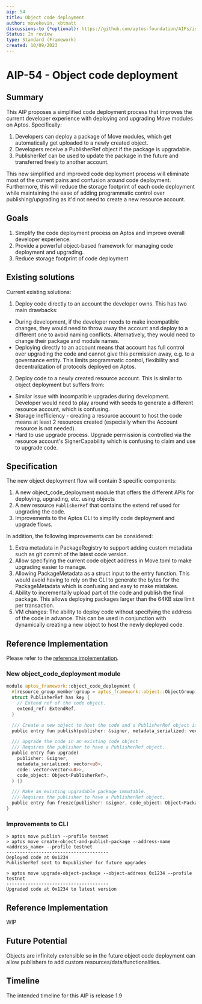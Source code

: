 ```yaml
---
aip: 54
title: Object code deployment
author: movekevin, xbtmatt
discussions-to (*optional): https://github.com/aptos-foundation/AIPs/issues/259
Status: In review
type: Standard (Framework)
created: 10/09/2023
---
```


# AIP-54 - Object code deployment

## Summary

This AIP proposes a simplified code deployment process that improves the current developer experience with deploying and upgrading Move modules on Aptos. Specifically:
1. Developers can deploy a package of Move modules, which get automatically get uploaded to a newly created object.
2. Developers receive a PublisherRef object if the package is upgradable.
3. PublisherRef can be used to update the package in the future and transferred freely to another account.

This new simplified and improved code deployment process will eliminate most of the current pains and confusion around code deployment.
Furthermore, this will reduce the storage footprint of each code deployment while maintaining the ease of adding programmatic control over publishing/upgrading as it'd not need to create a new resource account.

## Goals

1. Simplify the code deployment process on Aptos and improve overall developer experience.
2. Provide a powerful object-based framework for managing code deployment and upgrading.
3. Reduce storage footprint of code deployment

## Existing solutions
Current existing solutions:
1. Deploy code directly to an account the developer owns. This has two main drawbacks:
* During development, if the developer needs to make incompatible changes, they would need to throw away the account and deploy to a different one to avoid naming conflicts. Alternatively, they would need to change their package and module names.
* Deploying directly to an account means that account has full control over upgrading the code and cannot give this permission away, e.g. to a governance entity. This limits programmatic control, flexibility and decentralization of protocols deployed on Aptos.
2. Deploy code to a newly created resource account. This is similar to object deployment but suffers from:
* Similar issue with incompatible upgrades during development. Developer would need to play around with seeds to generate a different resource account, which is confusing.
* Storage inefficiency - creating a resource account to host the code means at least 2 resources created (especially when the Account resource is not needed).
* Hard to use upgrade process. Upgrade permission is controlled via the resource account's SignerCapability which is confusing to claim and use to upgrade code.

## Specification
The new object deployment flow will contain 3 specific components:
1. A new object_code_deployment module that offers the different APIs for deploying, upgrading, etc. using objects
2. A new resource `PublisherRef` that contains the extend ref used for upgrading the code.
3. Improvements to the Aptos CLI to simplify code deployment and upgrade flows.

In addition, the following improvements can be considered:
1. Extra metadata in PackageRegistry to support adding custom metadata such as git commit of the latest code version.
2. Allow specifying the current code object address in Move.toml to make upgrading easier to manage.
3. Allowing PackageMetadata as a struct input to the entry function. This would avoid having to rely on the CLI to generate the bytes for the PackageMetadata which is confusing and easy to make mistakes.
4. Ability to incrementally upload part of the code and publish the final package. This allows deploying packages larger than the 64KB size limit per transaction.
5. VM changes: The ability to deploy code without specifying the address of the code in advance. This can be used in conjunction with dynamically creating a new object to host the newly deployed code.

## Reference Implementation
Please refer to the [reference implementation](https://github.com/aptos-labs/aptos-core/pull/11748).

### New object_code_deployment module
```rust
module aptos_framework::object_code_deployment {
  #[resource_group_member(group = aptos_framework::object::ObjectGroup)]
  struct PublisherRef has key {
    // Extend ref of the code object.
    extend_ref: ExtendRef,
  }

  /// Create a new object to host the code and a PublisherRef object if the code is upgradable and send it to publisher.
  public entry fun publish(publisher: &signer, metadata_serialized: vector<u8>, code: vector<vector<u8>>) {}

  /// Upgrade the code in an existing code_object
  /// Requires the publisher to have a PublisherRef object.
  public entry fun upgrade(
    publisher: &signer,
    metadata_serialized: vector<u8>,
    code: vector<vector<u8>>,
    code_object: Object<PublisherRef>,
  ) {}

  /// Make an existing upgradable package immutable.
  /// Requires the publisher to have a PublisherRef object.
  public entry fun freeze(publisher: &signer, code_object: Object<PackageRegistry>) {}
}
```

### Improvements to CLI
```
> aptos move publish --profile testnet
> aptos move create-object-and-publish-package --address-name <address_name> --profile testnet
--------------------------------------
Deployed code at 0x1234
PublisherRef sent to 0xpublisher for future upgrades

> aptos move upgrade-object-package --object-address 0x1234 --profile testnet
--------------------------------------
Upgraded code at 0x1234 to latest version
```

## Reference Implementation

WIP

## Future Potential

Objects are infinitely extensible so in the future object code deployment can allow publishers to add custom resources/data/functionalities.

## Timeline

The intended timeline for this AIP is release 1.9
